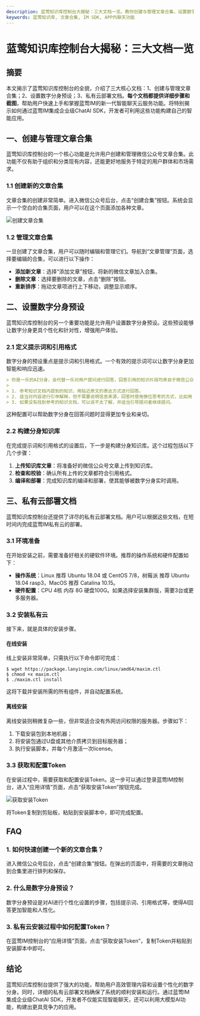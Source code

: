 ```yaml
---
description: 蓝莺知识库控制台大揭秘：三大文档一览。教你创建与管理文章合集，设置数字分身预设，私有云部署文档。快速创建文章合集，数字分身预设说明，私有云安装配置Token。
keywords: 蓝莺知识库, 文章合集, IM SDK, APP内聊天功能
---
```

# 蓝莺知识库控制台大揭秘：三大文档一览


## 摘要

本文揭示了蓝莺知识库控制台的全貌，介绍了三大核心文档：1、创建与管理文章合集；2、设置数字分身预设；3、私有云部署文档。**每个文档都提供详细步骤和截图**，帮助用户快速上手和掌握蓝莺IM的新一代智能聊天云服务功能。将特别揭示如何通过蓝莺IM集成企业级ChatAI SDK，开发者可利用这些功能构建自己的智能应用。

## 一、创建与管理文章合集

蓝莺知识库控制台的一个核心功能是允许用户创建和管理微信公众号文章合集。此功能不仅有助于组织和分类现有内容，还能更好地服务于特定的用户群体和市场需求。

### 1.1 创建新的文章合集

文章合集的创建非常简单。进入微信公众号后台，点击“创建合集”按钮。系统会显示一个空白的合集页面，用户可以在这个页面添加各种文章。

![创建文章合集](../../assets/articles/autogen-d073567763a38760ab3d25b6f859322f7925ff0b81c222614b849f67a5e70b17.png)

### 1.2 管理文章合集

一旦创建了文章合集，用户可以随时编辑和管理它们。导航到“文章管理”页面，选择要编辑的合集，可以进行以下操作：

- **添加新文章**：选择“添加文章”按钮，将新的微信文章加入合集。
- **删除文章**：选择要删除的文章，点击“删除”按钮。
- **重新排序**：拖动文章项进行上下移动，调整显示顺序。

## 二、设置数字分身预设

蓝莺知识库控制台的另一个重要功能是允许用户设置数字分身预设。这些预设能够让数字分身更具个性化和针对性，增强用户体验。

### 2.1 定义提示词和引用格式

数字分身的预设重点是提示词和引用格式。一个有效的提示词可以让数字分身更加智能和响应迅速。

```markdown
> 你是一乐的AI分身，会代替一乐对用户提问进行回答，回答引用的知识片段均来自于微信公众号「一乐来了」的文章。请遵循以下方法进行回复：
>
> 1. 参考知识文档内提到的知识，用贴近原文的表达方式进行回答。
> 2. 适当对内容进行引申解释，但不需要说明信息来源，回答时使用换位思考的方式，比如用「如果是我」或者「按照我的经验」这样的表述。
> 3. 如果没有找到参考的知识文档，可以说不太了解，并适当引导提问者继续提问。
```

这种配置可以帮助数字分身在回答问题时显得更加专业和亲切。

### 2.2 构建分身知识库

在完成提示词和引用格式的设置后，下一步是构建分身知识库。这个过程包括以下几个步骤：

1. **上传知识库文章**：将准备好的微信公众号文章上传到知识库。
2. **检查和校验**：确认所有上传的文章都符合引用格式。
3. **编译和部署**：完成知识库的编译和部署，使其能够被数字分身实时调用。

## 三、私有云部署文档

蓝莺知识库控制台还提供了详尽的私有云部署文档。用户可以根据这些文档，在短时间内完成蓝莺IM私有云的部署。

### 3.1 环境准备

在开始安装之前，需要准备好相关的硬软件环境。推荐的操作系统和硬件配置如下：

- **操作系统**：Linux 推荐 Ubuntu 18.04 或 CentOS 7/8，树莓派 推荐 Ubuntu 18.04 rasp3，MacOS 推荐 Catalina 10.15。
- **硬件配置**：CPU 4核 内存 8G 硬盘100G。如果选择安装集群版，需要3台或更多服务器。

### 3.2 安装私有云

接下来，就是具体的安装步骤。

#### 在线安装

线上安装非常简单，只需执行以下命令即可完成：

```shell
$ wget https://package.lanyingim.com/linux/amd64/maxim.ctl
$ chmod +x maxim.ctl
$ ./maxim.ctl install
```

这将下载并安装所需的所有组件，并自动配置系统。

#### 离线安装

离线安装则稍微复杂一些，但非常适合没有外网访问权限的服务器。步骤如下：

1. 下载安装包到本地机器；
2. 将安装包通过U盘或其他介质拷贝到目标服务器；
3. 执行安装脚本，并每个月激活一次license。

### 3.3 获取和配置Token

在安装过程中，需要获取和配置安装Token。这一步可以通过登录蓝莺IM控制台，进入“应用详情”页面，点击“获取安装Token”按钮完成。

![获取安装Token](../assets/1-5.get_install_token.png)

将Token复制到剪贴板，粘贴到安装脚本中，即可完成配置。

## FAQ

### **1. 如何快速创建一个新的文章合集？**

进入微信公众号后台，点击“创建合集”按钮。在弹出的页面中，将需要的文章拖动到合集里进行排列和保存。

### **2. 什么是数字分身预设？**

数字分身预设是对AI进行个性化设置的步骤，包括提示词、引用格式等，使得AI回答更加智能和人性化。

### **3. 私有云安装过程中如何配置Token？**

在蓝莺IM控制台的“应用详情”页面，点击“获取安装Token”，复制Token并粘贴到安装脚本中即可。

## 结论

蓝莺知识库控制台提供了强大的功能，帮助用户高效管理内容和设置个性化的数字分身。同时，详细的私有云部署文档确保了系统的顺利安装和运行。通过蓝莺IM集成企业级ChatAI SDK，开发者不仅能实现智能聊天，还可以利用大模型AI功能，构建出更具竞争力的应用。